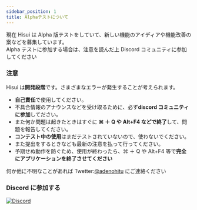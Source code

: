 ```yaml
---
sidebar_position: 1
title: Alphaテストについて
---
```


現在 Hisui は Alpha 版テストをしていて、新しい機能のアイディアや機能改善の案などを募集しています。  
Alpha テストに参加する場合は、注意を読んだ上 Discord コミュニティに参加してください

### **注意**

Hisui は**開発段階**です。さまざまなエラーが発生することが考えられます。

- **自己責任**で使用してください。
- 不具合情報のアナウンスなどを受け取るために、必ず**discord コミュニティに参加**してださい。
- また何か問題は起きたときはすぐに **⌘ ＋ Q や Alt+F4 などで終了**して、問題を報告してください。
- **コンテスト中の使用**はまだテストされていないので、使わないでください。
- また提出をするときなども最新の注意を払って行ってください。
- 予期せぬ動作を防ぐため、使用が終わったら、⌘ ＋ Q や Alt+F4 等で**完全にアプリケーションを終了させてください**

何か他に不明なことがあれば Twetter:[@adenohitu](https://twitter.com/adenohitu) にご連絡ください

### Discord に参加する

[![Discord](https://badgen.net/badge/icon/Discordに参加する?icon=discord&label)](#)
